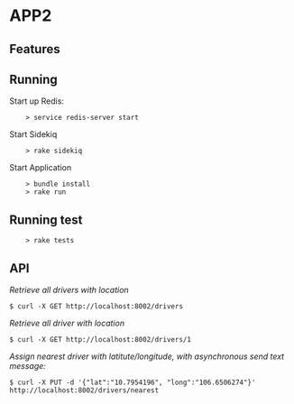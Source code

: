 # APP2

## Features

## Running

Start up Redis:

		> service redis-server start

Start Sidekiq

		> rake sidekiq

Start Application

		> bundle install
		> rake run

## Running test

		> rake tests

## API

*Retrieve all drivers with location*
  
  	$ curl -X GET http://localhost:8002/drivers

*Retrieve all driver with location*
  
  	$ curl -X GET http://localhost:8002/drivers/1

*Assign nearest driver with latitute/longitude, with asynchronous send text message:*
  
  	$ curl -X PUT -d '{"lat":"10.7954196", "long":"106.6506274"}' http://localhost:8002/drivers/nearest